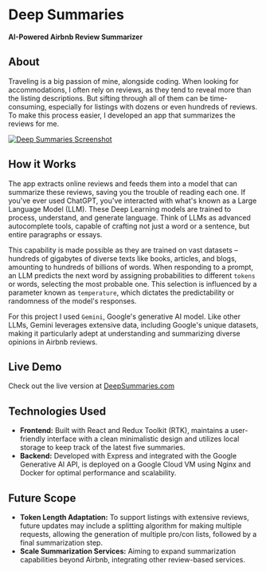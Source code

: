 # Deep Summaries
**AI-Powered Airbnb Review Summarizer**

## About
Traveling is a big passion of mine, alongside coding. When looking for accommodations, I often rely on reviews, as they tend to reveal more than the listing descriptions. But sifting through all of them can be time-consuming, especially for listings with dozens or even hundreds of reviews. To make this process easier, I developed an app that summarizes the reviews for me.

[![Deep Summaries Screenshot](https://github.com/FrontEnd-Guy/airbnb-review-summarizer/assets/105168167/831931cd-ace3-4b27-b5cf-3b38e6cd8f41)](http://deepsummaries.com)

## How it Works
The app extracts online reviews and feeds them into a model that can summarize these reviews, saving you the trouble of reading each one. If you've ever used ChatGPT, you've interacted with what's known as a Large Language Model (LLM). These Deep Learning models are trained to process, understand, and generate language. Think of LLMs as advanced autocomplete tools, capable of crafting not just a word or a sentence, but entire paragraphs or essays.

This capability is made possible as they are trained on vast datasets – hundreds of gigabytes of diverse texts like books, articles, and blogs, amounting to hundreds of billions of words. When responding to a prompt, an LLM predicts the next word by assigning probabilities to different `tokens` or words, selecting the most probable one. This selection is influenced by a parameter known as `temperature`, which dictates the predictability or randomness of the model's responses.

For this project I used `Gemini`, Google's generative AI model. Like other LLMs, Gemini leverages extensive data, including Google's unique datasets, making it particularly adept at understanding and summarizing diverse opinions in Airbnb reviews.


## Live Demo
Check out the live version at [DeepSummaries.com](http://deepsummaries.com)

## Technologies Used
- **Frontend:** Built with React and Redux Toolkit (RTK), maintains a user-friendly interface with a clean minimalistic design and utilizes local storage to keep track of the latest five summaries.
- **Backend:** Developed with Express and integrated with the Google Generative AI API, is deployed on a Google Cloud VM using Nginx and Docker for optimal performance and scalability.

## Future Scope
- **Token Length Adaptation:** To support listings with extensive reviews, future updates may include a splitting algorithm for making multiple requests, allowing the generation of multiple pro/con lists, followed by a final summarization step.
- **Scale Summarization Services:** Aiming to expand summarization capabilities beyond Airbnb, integrating other review-based services.
